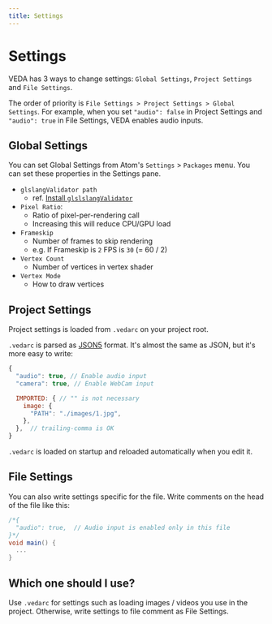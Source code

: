 ```yaml
---
title: Settings
---
```

# Settings

VEDA has 3 ways to change settings: `Global Settings`, `Project Settings` and `File Settings`.

The order of priority is `File Settings > Project Settings > Global Settings`.
For example, when you set `"audio": false` in Project Settings and `"audio": true` in File Settings, VEDA enables audio inputs.


## Global Settings

You can set Global Settings from Atom's `Settings` > `Packages` menu.
You can set these properties in the Settings pane.

- `glslangValidator path`
  - ref. [Install `glslslangValidator`](/atom#glslslangvalidator)
- `Pixel Ratio`:
  - Ratio of pixel-per-rendering call
  - Increasing this will reduce CPU/GPU load
- `Frameskip`
  - Number of frames to skip rendering
  - e.g. If Frameskip is `2` FPS is `30` (= 60 / 2)
- `Vertex Count`
  - Number of vertices in vertex shader
- `Vertex Mode`
  - How to draw vertices


## Project Settings

Project settings is loaded from `.vedarc` on your project root.

`.vedarc` is parsed as [JSON5](https://github.com/json5/json5) format.
It's almost the same as JSON, but it's more easy to write:

```js
{
  "audio": true, // Enable audio input
  "camera": true, // Enable WebCam input

  IMPORTED: { // "" is not necessary
    image: {
      "PATH": "./images/1.jpg",
    },
  },  // trailing-comma is OK
}
```

`.vedarc` is loaded on startup and reloaded automatically when you edit it.


## File Settings

You can also write settings specific for the file.
Write comments on the head of the file like this:

```glsl
/*{
  "audio": true,  // Audio input is enabled only in this file
}*/
void main() {
  ...
}
```


## Which one should I use?

Use `.vedarc` for settings such as loading images / videos you use in the project.
Otherwise, write settings to file comment as File Settings.

